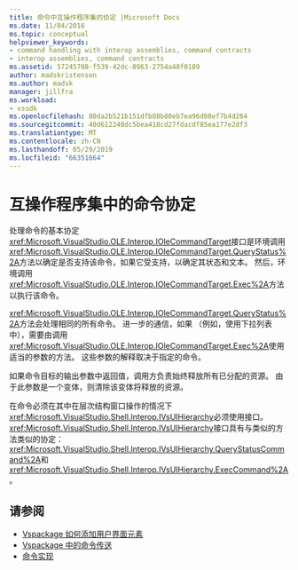 ```yaml
---
title: 命令中互操作程序集的协定 |Microsoft Docs
ms.date: 11/04/2016
ms.topic: conceptual
helpviewer_keywords:
- command handling with interop assemblies, command contracts
- interop assemblies, command contracts
ms.assetid: 57245708-f539-42dc-8963-2754a48f0189
author: madskristensen
ms.author: madsk
manager: jillfra
ms.workload:
- vssdk
ms.openlocfilehash: 80da2b521b151dfb88b80eb7ea96d88ef7b4d264
ms.sourcegitcommit: 40d612240dc5bea418cd27fdacdf85ea177e2df3
ms.translationtype: MT
ms.contentlocale: zh-CN
ms.lasthandoff: 05/29/2019
ms.locfileid: "66351664"
---
```

# <a name="command-contracts-in-interop-assemblies"></a>互操作程序集中的命令协定
处理命令的基本协定<xref:Microsoft.VisualStudio.OLE.Interop.IOleCommandTarget>接口是环境调用<xref:Microsoft.VisualStudio.OLE.Interop.IOleCommandTarget.QueryStatus%2A>方法以确定是否支持该命令，如果它受支持，以确定其状态和文本。 然后，环境调用<xref:Microsoft.VisualStudio.OLE.Interop.IOleCommandTarget.Exec%2A>方法以执行该命令。

 <xref:Microsoft.VisualStudio.OLE.Interop.IOleCommandTarget.QueryStatus%2A>方法会处理相同的所有命令。 进一步的通信，如果 （例如，使用下拉列表中），需要由调用<xref:Microsoft.VisualStudio.OLE.Interop.IOleCommandTarget.Exec%2A>使用适当的参数的方法。 这些参数的解释取决于指定的命令。

 如果命令目标的输出参数中返回值，调用方负责始终释放所有已分配的资源。 由于此参数是一个变体，则清除该变体将释放的资源。

 在命令必须在其中在层次结构窗口操作的情况下<xref:Microsoft.VisualStudio.Shell.Interop.IVsUIHierarchy>必须使用接口。 <xref:Microsoft.VisualStudio.Shell.Interop.IVsUIHierarchy>接口具有与类似的方法类似的协定：<xref:Microsoft.VisualStudio.Shell.Interop.IVsUIHierarchy.QueryStatusCommand%2A>和<xref:Microsoft.VisualStudio.Shell.Interop.IVsUIHierarchy.ExecCommand%2A>。

## <a name="see-also"></a>请参阅
- [Vspackage 如何添加用户界面元素](../../extensibility/internals/how-vspackages-add-user-interface-elements.md)
- [Vspackage 中的命令传送](../../extensibility/internals/command-routing-in-vspackages.md)
- [命令实现](../../extensibility/internals/command-implementation.md)